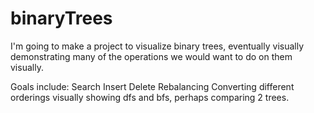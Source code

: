 # binaryTrees
I'm going to make a project to visualize binary trees, eventually visually demonstrating many of the operations we would want to do on them visually.

Goals include:
Search
Insert
Delete
Rebalancing
Converting different orderings
visually showing dfs and bfs, perhaps comparing 2 trees.
